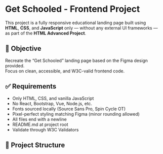 # Get Schooled - Frontend Project

This project is a fully responsive educational landing page built using **HTML**, **CSS**, and **JavaScript** only — without any external UI frameworks — as part of the **HTML Advanced Project**.

## 🎯 Objective
Recreate the “Get Schooled” landing page based on the Figma design provided.  
Focus on clean, accessible, and W3C-valid frontend code.

## ✅ Requirements
- Only HTML, CSS, and vanilla JavaScript
- No React, Bootstrap, Vue, Node.js, etc.
- Fonts sourced locally (Source Sans Pro, Spin Cycle OT)
- Pixel-perfect styling matching Figma (minor rounding allowed)
- All files end with a newline
- README.md at project root
- Validate through W3C Validators

## 📁 Project Structure
